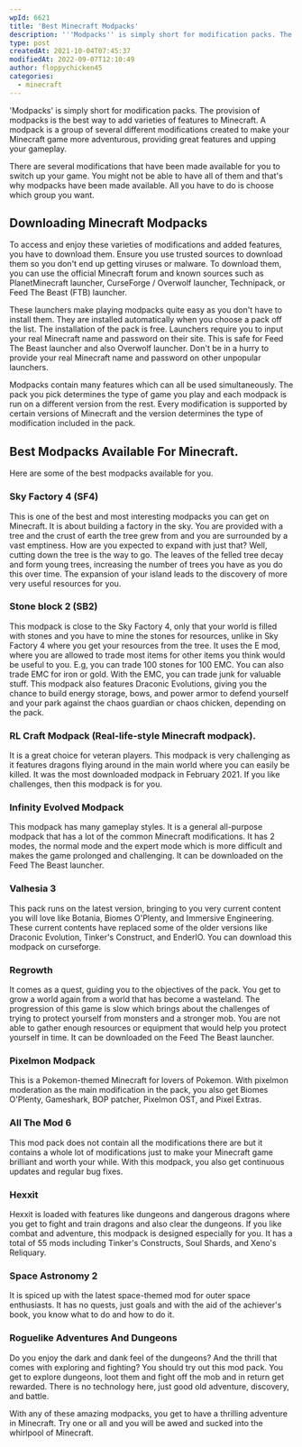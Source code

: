 ```yaml
---
wpId: 6621
title: 'Best Minecraft Modpacks'
description: '''Modpacks'' is simply short for modification packs. The provision of ...'
type: post
createdAt: 2021-10-04T07:45:37
modifiedAt: 2022-09-07T12:10:49
author: floppychicken45
categories:
  - minecraft
---
```



'Modpacks' is simply short for modification packs. The provision of modpacks is the best way to add varieties of features to Minecraft. A modpack is a group of several different modifications created to make your Minecraft game more adventurous, providing great features and upping your gameplay.

There are several modifications that have been made available for you to switch up your game. You might not be able to have all of them and that's why modpacks have been made available. All you have to do is choose which group you want.

## Downloading Minecraft Modpacks

To access and enjoy these varieties of modifications and added features, you have to download them. Ensure you use trusted sources to download them so you don't end up getting viruses or malware. To download them, you can use the official Minecraft forum and known sources such as PlanetMinecraft launcher, CurseForge / Overwolf launcher, Technipack, or Feed The Beast (FTB) launcher.

These launchers make playing modpacks quite easy as you don't have to install them. They are installed automatically when you choose a pack off the list. The installation of the pack is free. Launchers require you to input your real Minecraft name and password on their site. This is safe for Feed The Beast launcher and also Overwolf launcher. Don't be in a hurry to provide your real Minecraft name and password on other unpopular launchers.

Modpacks contain many features which can all be used simultaneously. The pack you pick determines the type of game you play and each modpack is run on a different version from the rest. Every modification is supported by certain versions of Minecraft and the version determines the type of modification included in the pack.

## Best Modpacks Available For Minecraft.

Here are some of the best modpacks available for you.

### Sky Factory 4 (SF4)

This is one of the best and most interesting modpacks you can get on Minecraft. It is about building a factory in the sky. You are provided with a tree and the crust of earth the tree grew from and you are surrounded by a vast emptiness. How are you expected to expand with just that? Well, cutting down the tree is the way to go. The leaves of the felled tree decay and form young trees, increasing the number of trees you have as you do this over time. The expansion of your island leads to the discovery of more very useful resources for you.

### Stone block 2 (SB2)

This modpack is close to the Sky Factory 4, only that your world is filled with stones and you have to mine the stones for resources, unlike in Sky Factory 4 where you get your resources from the tree. It uses the E mod, where you are allowed to trade most items for other items you think would be useful to you. E.g, you can trade 100 stones for 100 EMC. You can also trade EMC for iron or gold. With the EMC, you can trade junk for valuable stuff. This modpack also features Draconic Evolutions, giving you the chance to build energy storage, bows, and power armor to defend yourself and your park against the chaos guardian or chaos chicken, depending on the pack.

### RL Craft Modpack (Real-life-style Minecraft modpack).

It is a great choice for veteran players. This modpack is very challenging as it features dragons flying around in the main world where you can easily be killed. It was the most downloaded modpack in February 2021. If you like challenges, then this modpack is for you.

### Infinity Evolved Modpack

This modpack has many gameplay styles. It is a general all-purpose modpack that has a lot of the common Minecraft modifications. It has 2 modes, the normal mode and the expert mode which is more difficult and makes the game prolonged and challenging. It can be downloaded on the Feed The Beast launcher.

### Valhesia 3

This pack runs on the latest version, bringing to you very current content you will love like Botania, Biomes O'Plenty, and Immersive Engineering. These current contents have replaced some of the older versions like Draconic Evolution, Tinker's Construct, and EnderIO. You can download this modpack on curseforge.

### Regrowth

It comes as a quest, guiding you to the objectives of the pack. You get to grow a world again from a world that has become a wasteland. The progression of this game is slow which brings about the challenges of trying to protect yourself from monsters and a stronger mob. You are not able to gather enough resources or equipment that would help you protect yourself in time. It can be downloaded on the Feed The Beast launcher.

### Pixelmon Modpack

This is a Pokemon-themed Minecraft for lovers of Pokemon. With pixelmon moderation as the main modification in the pack, you also get Biomes O'Plenty, Gameshark, BOP patcher, Pixelmon OST, and Pixel Extras.

### All The Mod 6

This mod pack does not contain all the modifications there are but it contains a whole lot of modifications just to make your Minecraft game brilliant and worth your while. With this modpack, you also get continuous updates and regular bug fixes.

### Hexxit

Hexxit is loaded with features like dungeons and dangerous dragons where you get to fight and train dragons and also clear the dungeons. If you like combat and adventure, this modpack is designed especially for you. It has a total of 55 mods including Tinker's Constructs, Soul Shards, and Xeno's Reliquary.

### Space Astronomy 2

It is spiced up with the latest space-themed mod for outer space enthusiasts. It has no quests, just goals and with the aid of the achiever's book, you know what to do and how to do it.

### Roguelike Adventures And Dungeons

Do you enjoy the dark and dank feel of the dungeons? And the thrill that comes with exploring and fighting? You should try out this mod pack. You get to explore dungeons, loot them and fight off the mob and in return get rewarded. There is no technology here, just good old adventure, discovery, and battle.

With any of these amazing modpacks, you get to have a thrilling adventure in Minecraft. Try one or all and you will be awed and sucked into the whirlpool of Minecraft.